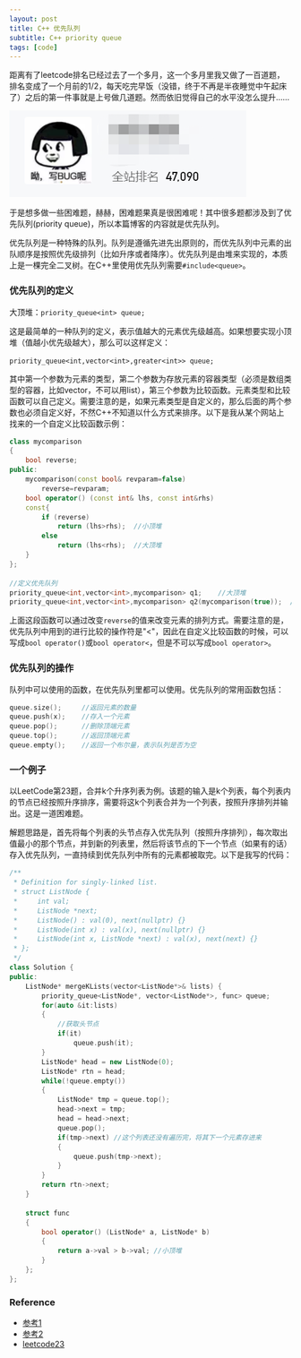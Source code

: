 ```yaml
---
layout: post
title: C++ 优先队列
subtitle: C++ priority queue
tags: [code]
---
```


距离有了leetcode排名已经过去了一个多月，这一个多月里我又做了一百道题，排名变成了一个月前的1/2，每天吃完早饭（没错，终于不再是半夜睡觉中午起床了）之后的第一件事就是上号做几道题。然而依旧觉得自己的水平没怎么提升……

![enter description here](../assets/2021-12-17/img2.png)

于是想多做一些困难题，赫赫，困难题果真是很困难呢！其中很多题都涉及到了优先队列(priority queue)，所以本篇博客的内容就是优先队列。

优先队列是一种特殊的队列。队列是遵循先进先出原则的，而优先队列中元素的出队顺序是按照优先级排列（比如升序或者降序）。优先队列是由堆来实现的，本质上是一棵完全二叉树。在C++里使用优先队列需要`#include<queue>`。

### 优先队列的定义
大顶堆：`priority_queue<int> queue;`

这是最简单的一种队列的定义，表示值越大的元素优先级越高。如果想要实现小顶堆（值越小优先级越大），那么可以这样定义：

`priority_queue<int,vector<int>,greater<int>> queue;`

其中第一个参数为元素的类型，第二个参数为存放元素的容器类型（必须是数组类型的容器，比如vector，不可以用list），第三个参数为比较函数。元素类型和比较函数可以自己定义。需要注意的是，如果元素类型是自定义的，那么后面的两个参数也必须自定义好，不然C++不知道以什么方式来排序。以下是我从某个网站上找来的一个自定义比较函数示例：

```c++
class mycomparison
{
	bool reverse;
public:
	mycomparison(const bool& revparam=false)
    	reverse=revparam;
	bool operator() (const int& lhs, const int&rhs)
	const{
    	if (reverse) 
			return (lhs>rhs);  //小顶堆
    	else 
			return (lhs<rhs);  //大顶堆
  	}
};

//定义优先队列
priority_queue<int,vector<int>,mycomparison> q1;    //大顶堆
priority_queue<int,vector<int>,mycomparison> q2(mycomparison(true));  //小顶堆
```

上面这段函数可以通过改变`reverse`的值来改变元素的排列方式。需要注意的是，优先队列中用到的进行比较的操作符是"<"，因此在自定义比较函数的时候，可以写成`bool operator()`或`bool operator<`，但是不可以写成`bool operator>`。


### 优先队列的操作
队列中可以使用的函数，在优先队列里都可以使用。优先队列的常用函数包括：

```c++
queue.size();     //返回元素的数量
queue.push(x);    //存入一个元素
queue.pop();      //删除顶端元素
queue.top();      //返回顶端元素
queue.empty();    //返回一个布尔量，表示队列是否为空
```

### 一个例子
以LeetCode第23题，合并k个升序列表为例。该题的输入是k个列表，每个列表内的节点已经按照升序排序，需要将这k个列表合并为一个列表，按照升序排列并输出。这是一道困难题。

解题思路是，首先将每个列表的头节点存入优先队列（按照升序排列），每次取出值最小的那个节点，并到新的列表里，然后将该节点的下一个节点（如果有的话）存入优先队列，一直持续到优先队列中所有的元素都被取完。以下是我写的代码：

```c++
/**
 * Definition for singly-linked list.
 * struct ListNode {
 *     int val;
 *     ListNode *next;
 *     ListNode() : val(0), next(nullptr) {}
 *     ListNode(int x) : val(x), next(nullptr) {}
 *     ListNode(int x, ListNode *next) : val(x), next(next) {}
 * };
 */
class Solution {
public:
    ListNode* mergeKLists(vector<ListNode*>& lists) {
        priority_queue<ListNode*, vector<ListNode*>, func> queue;
        for(auto &it:lists)
        {
            //获取头节点
            if(it)
                queue.push(it);
        }
        ListNode* head = new ListNode(0);
        ListNode* rtn = head;
        while(!queue.empty())
        {
            ListNode* tmp = queue.top();
            head->next = tmp;
            head = head->next;
            queue.pop();
            if(tmp->next) //这个列表还没有遍历完，将其下一个元素存进来
            {
                queue.push(tmp->next);
            }
        }
        return rtn->next;
    }

    struct func
    {
        bool operator() (ListNode* a, ListNode* b) 
        {
            return a->val > b->val; //小顶堆
        }
    };
};
```


### Reference
- [参考1](http://www.cplusplus.com/reference/queue/priority_queue/priority_queue/)
- [参考2](https://blog.csdn.net/weixin_36888577/article/details/79937886)
- [leetcode23](https://leetcode-cn.com/problems/merge-k-sorted-lists/)
